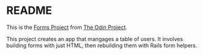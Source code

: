 # README

This is the [Forms Project](https://www.theodinproject.com/courses/ruby-on-rails/lessons/forms) from [The Odin Project](https://www.theodinproject.com/).

This project creates an app that mangages a table of users.  It involves building forms with just HTML, then rebuilding them with Rails form helpers. 
